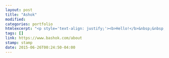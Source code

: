 ```yaml
---
layout: post
title: "Ashok"
modified:
categories: portfolio
htmlexcerpt: "<p style='text-align: justify;'><b>Hello!</b>&nbsp;&nbsp;I'm a product builder, sideline hacker and a geek.<br/>This space is to discuss my projects and record their API for times to come.</p>"
tags: []
link: https://www.bashok.com/about
stamp: stamp
date: 2015-06-26T00:24:50-04:00
---
```


